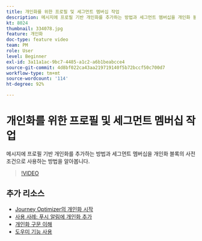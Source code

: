 ```yaml
---
title: 개인화를 위한 프로필 및 세그먼트 멤버십 작업
description: 메시지에 프로필 기반 개인화를 추가하는 방법과 세그먼트 멤버십을 개인화 블록의 사전 조건으로 사용하는 방법을 알아봅니다.
kt: 8024
thumbnail: 334078.jpg
feature: 개인화
doc-type: feature video
team: PM
role: User
level: Beginner
exl-id: 3a11a1ac-9bc7-4485-a1c2-a6b1beabcce4
source-git-commit: 4d8bf022ca43aa219719140f5b72bccf50c700d7
workflow-type: tm+mt
source-wordcount: '114'
ht-degree: 92%

---
```


# 개인화를 위한 프로필 및 세그먼트 멤버십 작업

메시지에 프로필 기반 개인화를 추가하는 방법과 세그먼트 멤버십을 개인화 블록의 사전 조건으로 사용하는 방법을 알아봅니다.

>[!VIDEO](https://video.tv.adobe.com/v/334078?quality=12)

## 추가 리소스

* [Journey Optimizer의 개인화 시작](https://experienceleague.adobe.com/docs/journey-optimizer/using/personalization/personalize.html?lang=ko)
* [사용 사례: 푸시 알림에 개인화 추가](https://experienceleague.adobe.com/docs/journey-optimizer/using/personalization/personalization-use-cases/personalization-use-case.html)
* [개인화 구문 이해](https://experienceleague.adobe.com/docs/journey-optimizer/using/personalization/personalization-syntax.html?lang=ko)
* [도우미 기능 사용](https://experienceleague.adobe.com/docs/journey-optimizer/using/personalization/functions/functions.html?lang=ko)

